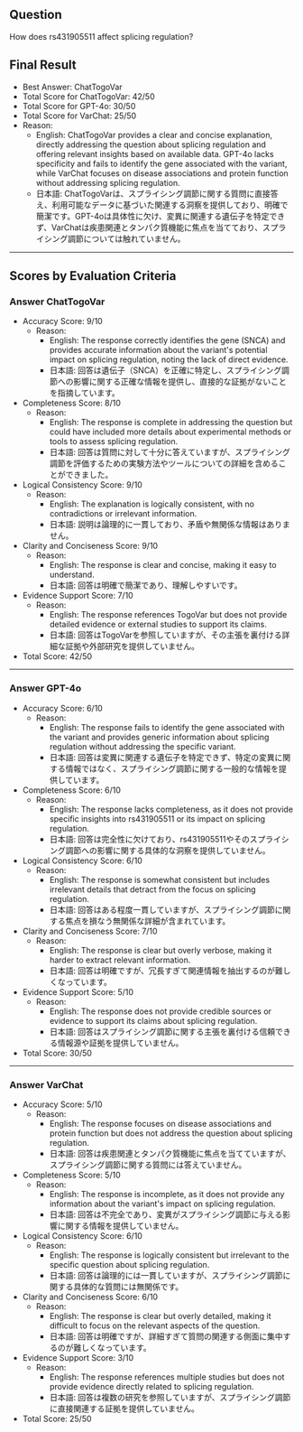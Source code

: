 ## Question

How does rs431905511 affect splicing regulation?

## Final Result

- Best Answer: ChatTogoVar
- Total Score for ChatTogoVar: 42/50
- Total Score for GPT-4o: 30/50
- Total Score for VarChat: 25/50
- Reason:
  - English: ChatTogoVar provides a clear and concise explanation, directly addressing the question about splicing regulation and offering relevant insights based on available data. GPT-4o lacks specificity and fails to identify the gene associated with the variant, while VarChat focuses on disease associations and protein function without addressing splicing regulation.
  - 日本語: ChatTogoVarは、スプライシング調節に関する質問に直接答え、利用可能なデータに基づいた関連する洞察を提供しており、明確で簡潔です。GPT-4oは具体性に欠け、変異に関連する遺伝子を特定できず、VarChatは疾患関連とタンパク質機能に焦点を当てており、スプライシング調節については触れていません。

---

## Scores by Evaluation Criteria

### Answer ChatTogoVar
- Accuracy Score: 9/10
  - Reason: 
    - English: The response correctly identifies the gene (SNCA) and provides accurate information about the variant's potential impact on splicing regulation, noting the lack of direct evidence.
    - 日本語: 回答は遺伝子（SNCA）を正確に特定し、スプライシング調節への影響に関する正確な情報を提供し、直接的な証拠がないことを指摘しています。
- Completeness Score: 8/10
  - Reason: 
    - English: The response is complete in addressing the question but could have included more details about experimental methods or tools to assess splicing regulation.
    - 日本語: 回答は質問に対して十分に答えていますが、スプライシング調節を評価するための実験方法やツールについての詳細を含めることができました。
- Logical Consistency Score: 9/10
  - Reason: 
    - English: The explanation is logically consistent, with no contradictions or irrelevant information.
    - 日本語: 説明は論理的に一貫しており、矛盾や無関係な情報はありません。
- Clarity and Conciseness Score: 9/10
  - Reason: 
    - English: The response is clear and concise, making it easy to understand.
    - 日本語: 回答は明確で簡潔であり、理解しやすいです。
- Evidence Support Score: 7/10
  - Reason: 
    - English: The response references TogoVar but does not provide detailed evidence or external studies to support its claims.
    - 日本語: 回答はTogoVarを参照していますが、その主張を裏付ける詳細な証拠や外部研究を提供していません。
- Total Score: 42/50

---

### Answer GPT-4o
- Accuracy Score: 6/10
  - Reason: 
    - English: The response fails to identify the gene associated with the variant and provides generic information about splicing regulation without addressing the specific variant.
    - 日本語: 回答は変異に関連する遺伝子を特定できず、特定の変異に関する情報ではなく、スプライシング調節に関する一般的な情報を提供しています。
- Completeness Score: 6/10
  - Reason: 
    - English: The response lacks completeness, as it does not provide specific insights into rs431905511 or its impact on splicing regulation.
    - 日本語: 回答は完全性に欠けており、rs431905511やそのスプライシング調節への影響に関する具体的な洞察を提供していません。
- Logical Consistency Score: 6/10
  - Reason: 
    - English: The response is somewhat consistent but includes irrelevant details that detract from the focus on splicing regulation.
    - 日本語: 回答はある程度一貫していますが、スプライシング調節に関する焦点を損なう無関係な詳細が含まれています。
- Clarity and Conciseness Score: 7/10
  - Reason: 
    - English: The response is clear but overly verbose, making it harder to extract relevant information.
    - 日本語: 回答は明確ですが、冗長すぎて関連情報を抽出するのが難しくなっています。
- Evidence Support Score: 5/10
  - Reason: 
    - English: The response does not provide credible sources or evidence to support its claims about splicing regulation.
    - 日本語: 回答はスプライシング調節に関する主張を裏付ける信頼できる情報源や証拠を提供していません。
- Total Score: 30/50

---

### Answer VarChat
- Accuracy Score: 5/10
  - Reason: 
    - English: The response focuses on disease associations and protein function but does not address the question about splicing regulation.
    - 日本語: 回答は疾患関連とタンパク質機能に焦点を当てていますが、スプライシング調節に関する質問には答えていません。
- Completeness Score: 5/10
  - Reason: 
    - English: The response is incomplete, as it does not provide any information about the variant's impact on splicing regulation.
    - 日本語: 回答は不完全であり、変異がスプライシング調節に与える影響に関する情報を提供していません。
- Logical Consistency Score: 6/10
  - Reason: 
    - English: The response is logically consistent but irrelevant to the specific question about splicing regulation.
    - 日本語: 回答は論理的には一貫していますが、スプライシング調節に関する具体的な質問には無関係です。
- Clarity and Conciseness Score: 6/10
  - Reason: 
    - English: The response is clear but overly detailed, making it difficult to focus on the relevant aspects of the question.
    - 日本語: 回答は明確ですが、詳細すぎて質問の関連する側面に集中するのが難しくなっています。
- Evidence Support Score: 3/10
  - Reason: 
    - English: The response references multiple studies but does not provide evidence directly related to splicing regulation.
    - 日本語: 回答は複数の研究を参照していますが、スプライシング調節に直接関連する証拠を提供していません。
- Total Score: 25/50